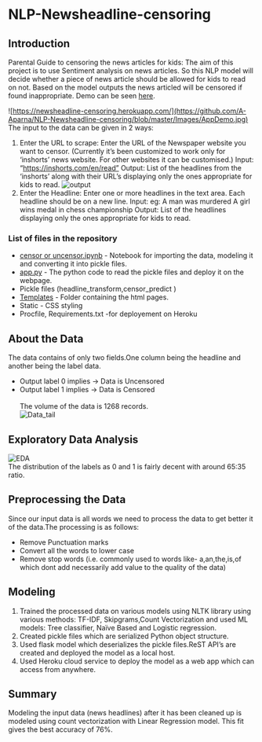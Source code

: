 # NLP-Newsheadline-censoring
## Introduction
Parental Guide to censoring the news articles for kids: The aim of this project is to use Sentiment analysis on news articles. So this NLP model will decide whether a piece of news article should be allowed for kids to read on not. Based on the model outputs the news articled will be censored if found inappropriate. 
Demo can be seen [here](https://newsheadline-censoring.herokuapp.com/).<br>


![https://newsheadline-censoring.herokuapp.com/](https://github.com/A-Aparna/NLP-Newsheadline-censoring/blob/master/Images/AppDemo.jpg)
<br>
The input to the data can be given in 2 ways:
1)	Enter the URL to scrape: Enter the URL of the Newspaper website you want to censor. (Currently it’s been customized to work only for ‘inshorts’ news website. For other websites it can be customised.)
Input: “https://inshorts.com/en/read”
Output: List of the headlines from the ‘inshorts’ along with their URL’s displaying only the ones appropriate for kids to read.
![output](https://github.com/A-Aparna/NLP-Newsheadline-censoring/blob/master/Images/scrape%20and%20censor.jpg)
2)	Enter the Headline: Enter one or more headlines in the text area. Each headline should be on a new line.
Input: eg: A man was murdered
	    A girl wins medal in chess championship 
Output: List of the headlines displaying only the ones appropriate for kids to read.

### List of files in the repository
* [censor or uncensor.ipynb](https://github.com/A-Aparna/NLP-Newsheadline-censoring/blob/master/Censor%20or%20Uncensor.ipynb) - Notebook for importing the data, modeling it and converting it into pickle files.
* [app.py](https://github.com/A-Aparna/NLP-Newsheadline-censoring/blob/master/app.ipynb) - The python code to read the pickle files and deploy it on the webpage.
* Pickle files (headline_transform,censor_predict )
* [Templates](https://github.com/A-Aparna/NLP-Newsheadline-censoring/tree/master/templates) - Folder containing the html pages.
* Static - CSS styling
* Procfile, Requirements.txt -for deployement on Heroku

## About the Data
The data contains of only two fields.One column being the headline and another being the label data.<br>
- Output label 0 implies -> Data is Uncensored <br>
- Output label 1 implies -> Data is Censored <br><br>
The volume of the data is 1268 records.<br>
![Data_tail](https://github.com/A-Aparna/NLP-Newsheadline-censoring/blob/master/Images/Data_tail.jpg)
## Exploratory Data Analysis
![EDA](https://github.com/A-Aparna/NLP-Newsheadline-censoring/blob/master/Images/label_distribution.jpg)<br>
The distribution of the labels as 0 and 1 is fairly decent with around 65:35 ratio.
## Preprocessing the Data
Since our input data is all words we need to process the data to get better it of the data.The processing is as follows:
- Remove Punctuation marks
- Convert all the words to lower case
- Remove stop words (i.e. commonly used to words like- a,an,the,is,of which dont add necessarily add value to the quality of the data)
## Modeling
1) Trained the processed data on various models using NLTK library using various methods: TF-IDF, Skipgrams,Count Vectorization and used ML models: Tree classifier, Naïve Based and Logistic regression.
2) Created pickle files which are serialized Python object structure.
3) Used flask model which deserializes the pickle files.ReST API’s are created and deployed the model as a local host.
4) Used Heroku cloud service to deploy the model as a web app which can access from anywhere.


## Summary
Modeling the input data (news headlines) after it has been cleaned up is modeled using count vectorization with Linear Regression model. This fit gives the best accuracy of 76%. 
